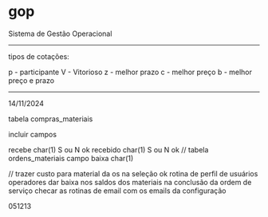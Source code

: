 # gop
Sistema de Gestão Operacional

--------------------------------------

tipos de cotações:

p - participante
V - Vitorioso
z - melhor prazo
c - melhor preço
b - melhor preço e prazo

---------------------------------------


14/11/2024

tabela compras_materiais

incluir campos

recebe char(1) S ou N  ok
recebido char(1) S ou N  ok
// tabela ordens_materiais
campo baixa char(1)

// 
trazer custo para material da os na seleção ok
rotina de perfil de usuários operadores
dar baixa nos saldos dos materiais na conclusão da ordem de serviço
checar as rotinas de email com os emails da configuração


051213
